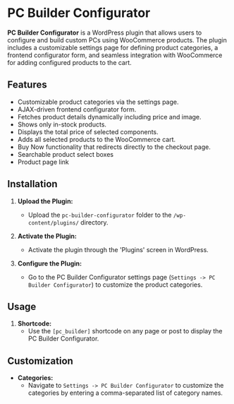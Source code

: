 
# PC Builder Configurator

**PC Builder Configurator** is a WordPress plugin that allows users to configure and build custom PCs using WooCommerce products. The plugin includes a customizable settings page for defining product categories, a frontend configurator form, and seamless integration with WooCommerce for adding configured products to the cart.

## Features

- Customizable product categories via the settings page.
- AJAX-driven frontend configurator form.
- Fetches product details dynamically including price and image.
- Shows only in-stock products.
- Displays the total price of selected components.
- Adds all selected products to the WooCommerce cart.
- Buy Now functionality that redirects directly to the checkout page.
- Searchable product select boxes
- Product page link

## Installation

1. **Upload the Plugin:**
   - Upload the `pc-builder-configurator` folder to the `/wp-content/plugins/` directory.

2. **Activate the Plugin:**
   - Activate the plugin through the 'Plugins' screen in WordPress.

3. **Configure the Plugin:**
   - Go to the PC Builder Configurator settings page (`Settings -> PC Builder Configurator`) to customize the product categories.

## Usage

1. **Shortcode:**
   - Use the `[pc_builder]` shortcode on any page or post to display the PC Builder Configurator.

## Customization

- **Categories:**
  - Navigate to `Settings -> PC Builder Configurator` to customize the categories by entering a comma-separated list of category names.
